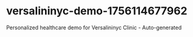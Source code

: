 # versalininyc-demo-1756114677962
Personalized healthcare demo for Versalininyc Clinic - Auto-generated
